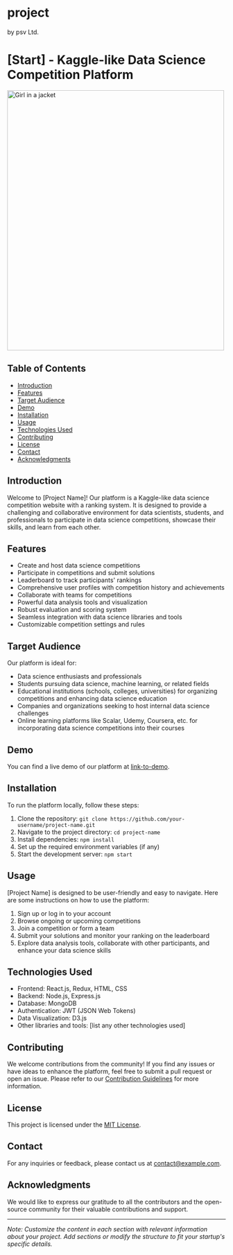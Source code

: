 ﻿# project 
 by psv Ltd. 

# [Start] - Kaggle-like Data Science Competition Platform

<img src="https://plus.unsplash.com/premium_photo-1678566153919-86c4ba4216f1?ixlib=rb-4.0.3&ixid=M3wxMjA3fDB8MHxzZWFyY2h8N3x8Y29kaW5nfGVufDB8fDB8fHww&auto=format&fit=crop&w=600&q=60" alt="Girl in a jacket" width="500" height="600">


## Table of Contents

- [Introduction](#introduction)
- [Features](#features)
- [Target Audience](#target-audience)
- [Demo](#demo)
- [Installation](#installation)
- [Usage](#usage)
- [Technologies Used](#technologies-used)
- [Contributing](#contributing)
- [License](#license)
- [Contact](#contact)
- [Acknowledgments](#acknowledgments)

## Introduction

Welcome to [Project Name]! Our platform is a Kaggle-like data science competition website with a ranking system. It is designed to provide a challenging and collaborative environment for data scientists, students, and professionals to participate in data science competitions, showcase their skills, and learn from each other.

## Features

- Create and host data science competitions
- Participate in competitions and submit solutions
- Leaderboard to track participants' rankings
- Comprehensive user profiles with competition history and achievements
- Collaborate with teams for competitions
- Powerful data analysis tools and visualization
- Robust evaluation and scoring system
- Seamless integration with data science libraries and tools
- Customizable competition settings and rules

## Target Audience

Our platform is ideal for:

- Data science enthusiasts and professionals
- Students pursuing data science, machine learning, or related fields
- Educational institutions (schools, colleges, universities) for organizing competitions and enhancing data science education
- Companies and organizations seeking to host internal data science challenges
- Online learning platforms like Scalar, Udemy, Coursera, etc. for incorporating data science competitions into their courses

## Demo

You can find a live demo of our platform at [link-to-demo](https://www.example.com/demo).

## Installation

To run the platform locally, follow these steps:

1. Clone the repository: `git clone https://github.com/your-username/project-name.git`
2. Navigate to the project directory: `cd project-name`
3. Install dependencies: `npm install`
4. Set up the required environment variables (if any)
5. Start the development server: `npm start`

## Usage

[Project Name] is designed to be user-friendly and easy to navigate. Here are some instructions on how to use the platform:

1. Sign up or log in to your account
2. Browse ongoing or upcoming competitions
3. Join a competition or form a team
4. Submit your solutions and monitor your ranking on the leaderboard
5. Explore data analysis tools, collaborate with other participants, and enhance your data science skills

## Technologies Used

- Frontend: React.js, Redux, HTML, CSS
- Backend: Node.js, Express.js
- Database: MongoDB
- Authentication: JWT (JSON Web Tokens)
- Data Visualization: D3.js
- Other libraries and tools: [list any other technologies used]

## Contributing

We welcome contributions from the community! If you find any issues or have ideas to enhance the platform, feel free to submit a pull request or open an issue. Please refer to our [Contribution Guidelines](CONTRIBUTING.md) for more information.

## License

This project is licensed under the [MIT License](LICENSE).

## Contact

For any inquiries or feedback, please contact us at contact@example.com.

## Acknowledgments

We would like to express our gratitude to all the contributors and the open-source community for their valuable contributions and support.

---

*Note: Customize the content in each section with relevant information about your project. Add sections or modify the structure to fit your startup's specific details.*
